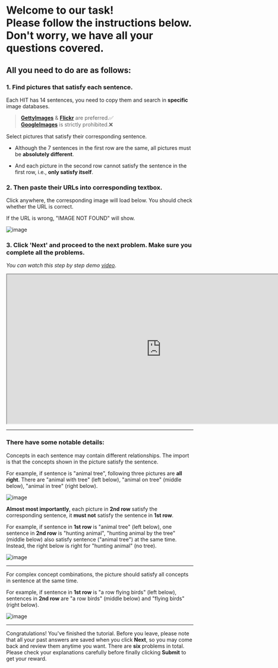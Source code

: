 # Welcome to our task!<br/>Please follow the instructions below.<br/>Don't worry, we have all your questions covered.

## All you need to do are as follows:

### 1. Find pictures that satisfy each sentence.

Each HIT has 14 sentences, you need to copy them and search in **specific** image databases.

>[**GettyImages**](https://www.gettyimages.com) & [**Flickr**](https://www.flickr.com) are preferred.✅<br/>[**GoogleImages**](https://images.google.com) is strictly prohibited.❌

Select pictures that satisfy their corresponding sentence.

+ Although the 7 sentences in the first row are the same, all pictures must be **absolutely different**.

+ And each picture in the second row cannot satisfy the sentence in the first row, i.e., **only satisfy itself**.

<!-- The **sentence** could be broken down into a few **"concepts"**, such as *category* (ex. dog, cat, etc.), *color* (ex. red, white, etc.), *shape* (ex. square, round, etc.), *size* (ex. small, big, etc.), *material* (ex. metal, glass, etc.), *containment* (ex. in a plate, on a table, etc.).

The concept could also be a bit complex, such as *scent*, *taste*, *nutrition*, *functionality* (ex. object that can fly, swim, etc.), *affordance* (ex. object that can be used to cut, drivable, etc.), *factual knowledge* (ex. US capital, etc.), *meta class* (ex. canine, rodent, etc.), *relation* (ex. A inside B, etc.), *interesting properties* (ex. rusty, broken, sharp, etc.). -->

### 2. Then paste their URLs into corresponding textbox.

Click anywhere, the corresponding image will load below. You should check whether the URL is correct.

If the URL is wrong, "IMAGE NOT FOUND" will show.

![image](https://bongard-ow.s3.ap-northeast-2.amazonaws.com/images/tutorial/1.jpg)

### 3. Click 'Next' and proceed to the next problem. Make sure you complete all the problems.

*You can watch this step by step demo [video](https://www.youtube.com)*.

<iframe width="830" height="402" src="https://www.youtube.com/embed/o4eLRFnWQNU"> </iframe>

---

### There have some notable details:

Concepts in each sentence may contain different relationships. The import is that the concepts shown in the picture satisfy the sentence.

For example, if sentence is "animal tree", following three pictures are **all right**. There are "animal with tree" (left below), "animal on tree" (middle below), "animal in tree" (right below).

![image](https://bongard-ow.s3.ap-northeast-2.amazonaws.com/images/tutorial/2.jpg)

**Almost most importantly**, each picture in **2nd row** satisfy the corresponding sentence, it **must not** satisfy the sentence in **1st row**.

For example, if sentence in **1st row** is "animal tree" (left below), one sentence in **2nd row** is "hunting animal", "hunting animal by the tree" (middle below) also satisfy sentence  ("animal tree") at the same time. Instead, the right below is right for "hunting animal" (no tree).

![image](https://bongard-ow.s3.ap-northeast-2.amazonaws.com/images/tutorial/3.jpg)

---

For complex concept combinations, the picture should satisfy all concepts in sentence at the same time.

For example, if sentence in **1st row** is "a row flying birds" (left below), sentences in **2nd row** are "a row birds" (middle below) and "flying birds" (right below).

![image](https://bongard-ow.s3.ap-northeast-2.amazonaws.com/images/tutorial/4.jpg)

---

Congratulations! You've finished the tutorial. Before you leave, please note that all your past answers are saved when you click **Next**, so you may come back and review them anytime you want. There are **six** problems in total. Please check your explanations carefully before finally clicking **Submit** to get your reward.
